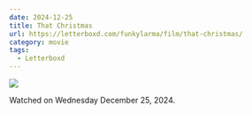 ```yaml
---
date: 2024-12-25
title: That Christmas
url: https://letterboxd.com/funkylarma/film/that-christmas/
category: movie
tags:
  - Letterboxd
---
```


![](https://a.ltrbxd.com/resized/film-poster/5/7/1/5/1/4/571514-that-christmas-0-600-0-900-crop.jpg?v=fd374e8ef3)

Watched on Wednesday December 25, 2024.
